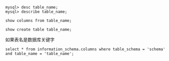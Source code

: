 ---
---
<link rel="stylesheet" type="text/css" href="../css/common.css"/>

```
mysql> desc table_name;
mysql> describe table_name;
```
```
show columns from table_name;
```
```
show create table table_name;
```
如果表名是数据库关键字
```
select * from information_schema.columns where table_schema = 'schema' and table_name = 'table_name';
```

<script type="text/javascript" src="../js/md.js"></script>
<script>
setHeader("");
</script>

